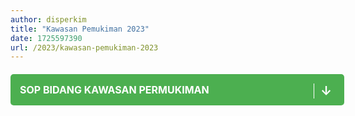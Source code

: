 ```yaml
---
author: disperkim
title: "Kawasan Pemukiman 2023"
date: 1725597390
url: /2023/kawasan-pemukiman-2023
---
```


<div class="col-lg-8 col-12 order-lg-1 order-1 bg-white px-0" style="width: 100%;">
<section id="entry" class="mt-20" style="margin-top: 20px;"><!-- Tombol Link PDF --> <a href="/file/0gJQMJIGvSh9uWReJUVT.pdf" title="SOP BIDANG KAWASAN PERMUKIMAN" style="display: block; text-decoration: none; background-color: #4caf50; color: white; padding: 15px; text-align: left; border-radius: 5px; width: 100%; max-width: 600px; margin: 20px auto; position: relative; font-size: 16px; font-weight: bold;"> <span style="font-size: 16px; color: #ffffff;">SOP BIDANG KAWASAN PERMUKIMAN&nbsp;</span> <span style="position: absolute; right: 20px; font-size: 20px; color: #ffffff; border-left: 1px solid #ffffff; padding-left: 10px;">&darr;</span> </a></section>
</div>

